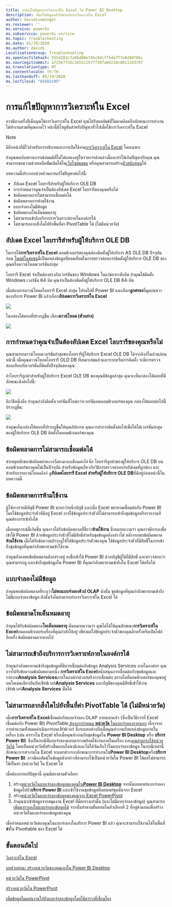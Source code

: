 ```yaml
---
title: การแก้ไขปัญหาการวิเคราะห์ใน Excel ใน Power BI Desktop
description: วิธีแก้ไขปัญหาทั่วไปสำหรับการวิเคราะห์ใน Excel
author: davidiseminger
ms.reviewer: ''
ms.service: powerbi
ms.subservice: powerbi-service
ms.topic: troubleshooting
ms.date: 01/29/2020
ms.author: davidi
LocalizationGroup: Troubleshooting
ms.openlocfilehash: 555d203cfa8bd00e745c0dcff5de7f7e8d48f06c
ms.sourcegitcommit: a72567f26c1653c25f7730fab6210cd011343707
ms.translationtype: HT
ms.contentlocale: th-TH
ms.lasthandoff: 05/19/2020
ms.locfileid: "83563195"
---
```

# <a name="troubleshooting-analyze-in-excel"></a>การแก้ไขปัญหาการวิเคราะห์ใน Excel

อาจมีบางครั้งที่เมื่อคุณใช้การวิเคราะห์ใน Excel คุณได้รับผลลัพธ์ที่ไม่คาดคิดหรือลักษณะการทำงานไม่ทำงานตามที่คุณคาดไว้ หน้านี้มีโซลูชันสำหรับปัญหาทั่วไปเมื่อใช้การวิเคราะห์ใน Excel

> [!NOTE]
> มีอีกหน้าที่มีไว้สำหรับการอธิบายและการเปิดใช้งาน[การวิเคราะห์ใน Excel](service-analyze-in-excel.md) โดยเฉพาะ
> 
> ถ้าคุณพบกับสถานการณ์สมมติที่ไม่ได้แสดงอยู่ในรายการด้านล่างนี้และทำให้เกิดปัญหากับคุณ คุณสามารถขอความช่วยเหลือพิ่่มเติมได้ใน[เว็บไซต์ชุมชน](https://community.powerbi.com/) หรือคุณสามารถสร้าง[ตั๋วสนับสนุน](https://powerbi.microsoft.com/support/)ได้
> 
> 

บทความนี้ประกอบด้วยส่วนการแก้ไขปัญหาต่อไปนี้:

* อัปเดต Excel ไลบรารีสำหรับผู้ให้บริการ OLE DB
* การกำหนดว่าคุณจำเป็นต้องอัปเดต Excel ไลบรารีของคุณหรือไม่
* ข้อผิดพลาดการไม่สามารถเชื่อมต่อได้
* ข้อผิดพลาดการห้ามใช้งาน
* แบบจำลองไม่มีข้อมูล
* ข้อผิดพลาดโทเค็นหมดอายุ
* ไม่สามารถเข้าถึงบริการการวิเคราะห์ภายในองค์กรได้
* ไม่สามารถลากสิ่งใดไปยังพื้นที่ค่า PivotTable ได้ (ไม่มีหน่วยวัด)

## <a name="update-excel-libraries-for-the-ole-db-provider"></a>อัปเดต Excel ไลบรารีสำหรับผู้ให้บริการ OLE DB
ในการใช้**การวิเคราะห์ใน Excel** คอมพิวเตอร์ของคุณต้องติดตั้งผู้ให้บริการ AS OLE DB ปัจจุบันก่อน [โพสต์ในชุมชน](https://community.powerbi.com/t5/Service/Analyze-in-Excel-Initialization-of-the-data-source-failed/m-p/30837#M8081)นี้เป็นแหล่งข้อมูลที่ยอดเยี่ยมในการตรวจสอบการติดตั้งผู้ให้บริการ OLE DB ของคุณหรือดาวน์โหลดเวอร์ชันล่าสุด

ไลบรารี Excel จำเป็นต้องตรงกับเวอร์ชันของ Windows ในแง่ของระดับบิต ถ้าคุณได้ติดตั้ง Windows เวอร์ชัน 64 บิต คุณจำเป็นต้องติดตั้งผู้ให้บริการ OLE DB 64-บิต

เมื่อต้องการดาวน์โหลดไลบรารี Excel ล่าสุด โปรดไปที่ Power BI และเลือก**ลูกศรลง**ที่มุมบนขวาของบริการ Power BI แล้วเลือก**อัปเดตการวิเคราะห์ใน Excel**

![](media/desktop-troubleshooting-analyze-in-excel/tshoot-analyze-excel_1.png)

ในกล่องโต้ตอบที่ปรากฏขึ้น เลือก**ดาวน์โหลด (ตัวอย่าง)**

![](media/desktop-troubleshooting-analyze-in-excel/tshoot-analyze-excel_2.png)

## <a name="determining-whether-you-need-to-update-your-excel-libraries"></a>การกำหนดว่าคุณจำเป็นต้องอัปเดต Excel ไลบรารีของคุณหรือไม่
คุณสามารถดาวน์โหลดเวอร์ชันล่าสุดของไลบรารีผู้ให้บริการ Excel OLE DB ได้จากลิงก์ในส่วนก่อนหน้านี้ เมื่อคุณดาวน์โหลดไลบรารี OLD DB ที่เหมาะสมแล้วและระบบเริ่มการติดตั้ง จะมีการตรวจสอบเทียบกับเวอร์ชันที่ติดตั้งปัจจุบันของคุณ

ถ้าไลบรารีลูกค้าสำหรับผู้ให้บริการ Excel OLE DB ของคุณมีข้อมูลล่าสุด คุณจะเห็นกล่องโต้ตอบที่มีลักษณะดังต่อไปนี้:

![](media/desktop-troubleshooting-analyze-in-excel/troubleshoot-analyze-excel_3.png)

อีกวิธีหนึ่งคือ ถ้าคุณกำลังติดตั้งเวอร์ชันที่ใหม่กว่าเวอร์ชันบนคอมพิวเตอร์ของคุณ กล่องโต้ตอบต่อไปนี้ปรากฏขึ้น:

![](media/desktop-troubleshooting-analyze-in-excel/troubleshoot-analyze-excel_2.png)

ถ้าคุณเห็นกล่องโต้ตอบที่ปรากฏขึ้นให้คุณอัปเกรด คุณควรทำการติดตั้งต่อไปเพื่อให้ได้เวอร์ชันล่าสุดของผู้ให้บริการ OLE DB ติดตั้งในคอมพิวเตอร์ของคุณ

## <a name="connection-cannot-be-made-error"></a>ข้อผิดพลาดการไม่สามารถเชื่อมต่อได้
สาเหตุหลักของข้อผิดพลาด*การไม่สามารถเชื่อมต่อได้* คือ ไลบรารีลูกค้าของผู้ให้บริการ OLE DB บนคอมพิวเตอร์ของคุณไม่เป็นปัจจุบัน สำหรับข้อมูลเกี่ยวกับวิธีการตรวจสอบการอัปเดตที่ถูกต้อง และสำหรับการดาวน์โหลดลิงก์ ดู**อัปเดตไลบรารี Excel สำหรับผู้ให้บริการ OLE DB**ที่มีอยู่ก่อนหน้านี้ในบทความนี้

## <a name="forbidden-error"></a>ข้อผิดพลาดการห้ามใช้งาน
ผู้ใช้บางรายมีบัญชี Power BI มากกว่าหนึ่งบัญชี และเมื่อ Excel พยายามเชื่อมต่อกับ Power BI โดยใช้ข้อมูลประจำตัวที่มีอยู่ Excel อาจใช้ข้อมูลประจำตัวที่ไม่สามารถเข้าถึงชุดข้อมูลหรือรายงานที่คุณต้องการเข้าถึงได้

เมื่อเหตุการณ์นี้เกิดขึ้น คุณอาจได้รับข้อผิดพลาดที่ชื่อว่า**ห้ามใช้งาน** ซึ่งหมายความว่า คุณอาจมีการลงชื่อเข้าใช้ Power BI ด้วยข้อมูลประจำตัวที่ไม่มีสิทธิ์สำหรับชุดข้อมูลดังกล่าวได้ หลังจากพบข้อผิดพลาด**ห้ามใช้งาน** เมื่อได้รับข้อความปรากฏให้ใส่ข้อมูลประจำตัวของคุณ ใช้ข้อมูลประจำตัวที่มีสิทธิ์ในการเข้าถึงชุดข้อมูลที่คุณกำลังพยายามเข้าใช้งาน

ถ้าคุณยังคงพบข้อผิดพลาดดังกล่าวอยู่ ลงชื่อเข้าใช้ Power BI ด้วยบัญชีผู้ใช้ที่มีสิทธิ์ และตรวจสอบว่า คุณสามารถดู และเข้าถึงชุดข้อมูลใน Power BI ที่คุณกำลังพยายามเข้าถึงใน Excel ได้หรือไม่

## <a name="no-data-models"></a>แบบจำลองไม่มีข้อมูล
ถ้าคุณพบข้อผิดพลาดที่ระบุว่า**ไม่พบแบบจำลองคิวบ์ OLAP** ดังนั้น ชุดข้อมูลที่คุณกำลังพยายามเข้าถึงไม่มีแบบจำลองข้อมูล ดังนั้นจึงไม่สามารถทำการวิเคราะห์ใน Excel ได้

## <a name="token-expired-error"></a>ข้อผิดพลาดโทเค็นหมดอายุ
ถ้าคุณได้รับข้อผิดพลาด**โทเค็นหมดอายุ** นั่นหมายความว่า คุณไม่ได้ใช้คุณลักษณะ**การวิเคราะห์ใน Excel**บนคอมพิวเตอร์เครื่องที่คุณกำลังใช้อยู่ เพียงแค่ใส่ข้อมูลประจำตัวของคุณอีกครั้งหรือเปิดไฟล์อีกครั้ง ข้อผิดพลาดควรหายไป

## <a name="unable-to-access-on-premises-analysis-services"></a>ไม่สามารถเข้าถึงบริการการวิเคราะห์ภายในองค์กรได้
ถ้าคุณกำลังพยายามเข้าถึงชุดข้อมูลที่มีการเชื่อมต่อกับข้อมูล Analysis Services ภายในองค์กร คุณอาจได้รับข้อความข้อผิดพลาดหนึ่ง **การวิเคราะห์ใน Excel**สนับสนุนการเชื่อมต่อกับชุดข้อมูลและรายงาน**Analysis Services**ภายในองค์กรด้วยสตริงการเชื่อมต่อ ตราบใดที่คอมพิวเตอร์ของคุณอยู่บนโดเมนเดียวกันกับเซิร์ฟเวอร์**Analysis Services** และบัญชีของคุณมีสิทธิ์เข้าใช้งานเซิร์ฟเวอร์**Analysis Services** นั้นได้

## <a name="cant-drag-anything-to-the-pivottable-values-area-no-measures"></a>ไม่สามารถลากสิ่งใดไปยังพื้นที่ค่า PivotTable ได้ (ไม่มีหน่วยวัด)
เมื่อ**การวิเคราะห์ใน Excel**เชื่อมต่อกับแบบจำลอง OLAP ภายนอกแล้ว (ซึ่งเป็นวิธีการที่ Excel เชื่อมต่อกับ Power BI) *PivotTable*[ ต้องการกำหนด **หน่วยวัด** ในแบบจำลองภายนอก](https://support.microsoft.com/kb/234700) เนื่องจากการคำนวณทั้งหมดดำเนินการบนเซิร์ฟเวอร์ ซึ่งจะแตกต่างกับเมื่อคุณทำงานกับแหล่งข้อมูลภายในเครื่อง (เช่น ตารางใน Excel หรือเมื่อคุณทำงานกับชุดข้อมูลใน **Power BI Desktop** หรือ **บริการ Power BI**) ซึ่งเป็นกรณีที่แบบจำลองแบบตารางพร้อมใช้งานภายในเครื่อง และ[คุณสามารถใช้หน่วยวัดได้](https://support.microsoft.com/en-us/office/measures-in-power-pivot-86484821-a324-4da3-803b-82fd2e5033f4) โดยเป็นหน่วยวัดที่สร้างขึ้นแบบไดนามิกและไม่ได้จัดเก็บไว้ในแบบจำลองข้อมูล ในกรณีเหล่านี้ ลักษณะการทำงานใน Excel จะแตกต่างจากลักษณะการทำงานใน**Power BI Desktop**หรือ**บริการ Power BI**: อาจมีคอลัมน์ในข้อมูลดังกล่าวที่สามารถใช้เป็นหน่วยวัดใน Power BI ได้แต่ไม่สามารถใช้เป็นค่า (หน่วยวัด) ใน Excel ได้

เมื่อต้องการแก้ปัญหานี้ คุณมีสองสามตัวเลือก:

1. สร้าง[หน่วยวัดในแบบจำลองข้อมูลของคุณใน**Power BI Desktop**](../transform-model/desktop-tutorial-create-measures.md) จากนั้นเผยแพร่แบบจำลองข้อมูลไปยัง**บริการ Power BI** และเข้าใช้งานชุดข้อมูลที่เผยแพร่ชุดนั้นจาก Excel
2. สร้าง[หน่วยวัดในแบบจำลองข้อมูลของคุณจาก Excel PowerPivot](https://support.office.com/article/Create-a-Measure-in-Power-Pivot-d3cc1495-b4e5-48e7-ba98-163022a71198)
3. ถ้าคุณนำเข้าข้อมูลจากสมุดงาน Excel ที่มีตารางเท่านั้น (และไม่มีแบบจำลองข้อมูล) คุณสามารถ[เพิ่มตารางลงในแบบจำลองข้อมูลได้](https://support.office.com/article/Add-worksheet-data-to-a-Data-Model-using-a-linked-table-d3665fc3-99b0-479d-ba09-a37640f5be42) จากนั้นทำตามขั้นตอนในตัวเลือกที่ 2 ที่อยู่ด้านบนเพื่อสร้างหน่วยวัดในแบบจำลองข้อมูลของคุณ

เมื่อกำหนดหน่วยวัดของคุณในแบบจำลองในบริการ Power BI แล้ว คุณจะสามารถใช้งานได้ในพื้นที่**ค่า**ใน Pivottable ของ Excel ได้

## <a name="next-steps"></a>ขั้นตอนถัดไป
[วิเคราะห์ใน Excel](service-analyze-in-excel.md)

[บทช่วยสอน: สร้างหน่วยวัดของคุณเองใน Power BI Desktop](../transform-model/desktop-tutorial-create-measures.md)

[หน่วยวัดใน PowerPivot](https://support.microsoft.com/en-us/office/measures-in-power-pivot-86484821-a324-4da3-803b-82fd2e5033f4)

[สร้างหน่วยวัดใน PowerPivot](https://support.office.com/article/Create-a-Measure-in-Power-Pivot-d3cc1495-b4e5-48e7-ba98-163022a71198)

[เพิ่มข้อมูลในแผ่นงานไปยังแบบจำลองข้อมูลโดยใช้ตารางที่เชื่อมโยง](https://support.office.com/article/Add-worksheet-data-to-a-Data-Model-using-a-linked-table-d3665fc3-99b0-479d-ba09-a37640f5be42)
